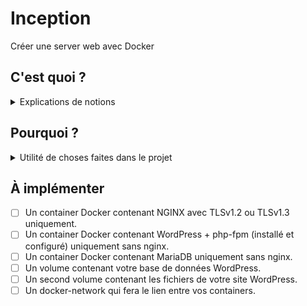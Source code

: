 # Inception
Créer une server web avec Docker

## C'est quoi ?
<details><summary>Explications de notions</summary>

### C'est quoi Docker ?
Docker est une solution qui permet de faire tourner des application dans un environnement fermé appelé *container*. Docker à la capacité d'en faire tourner plusieurs en meme temps. Et permet d'assurer plus facilement la portabilité des services qui ceux trouvent toujours dans le meme environemment.
</br>*[source](https://docs.docker.com/get-started/overview/)*

### C'est quoi un Container ?
Un container est une methode de virtualtisation au niveau du systeme d'exploitation. Concrètement cela permet d'avoir des user space, serveur virtuel privé, partition, environemment... séparé tous en utilisant le meme kernel (celui de la machine host), ce qui est beaucoup moins lourd que un machine virtuelle.
</br>*[source 1](https://en.wikipedia.org/wiki/LXC) | [source 2](https://en.wikipedia.org/wiki/OS-level_virtualization)*


### C'est quoi la difference entre un processus et un service ?
Un processus est une application qui tourne par defaut.</br> Un service est une application que l'on doit lancer (par une commande). 
</br>[source](https://www.unixmen.com/managing-your-services-and-processes-in-linux/#:~:text=A%20process%20is%20simply%20an,the%20foreground%20or%20the%20background.&text=Service%20is%20a%20command%20which,services%20running%20in%20the%20background.)

### C'est quoi une image Docker ?
L'image docker est le fichier avec lequel le container va boot. Il est "l'etat de base/ par default" du container.
</br>*[source1](https://www.techtarget.com/searchitoperations/definition/Docker-image) | [source 2](https://www.theserverside.com/blog/Coffee-Talk-Java-News-Stories-and-Opinions/Dockerfile-vs-docker-compose-Whats-the-difference)*

### C'est quoi un Dockerfile ?
C'est un fichier qui permet de creer l'image du container.
</br>[source](https://www.theserverside.com/blog/Coffee-Talk-Java-News-Stories-and-Opinions/Dockerfile-vs-docker-compose-Whats-the-difference)

### C'est quoi un Docker Compose ?
docker-compose.yml est le fichier qui va permettre de *"run"* la partie applicative du container, c'est a dire les service et processus a lancer, reboot, shut ...
</br>*[source](https://www.theserverside.com/blog/Coffee-Talk-Java-News-Stories-and-Opinions/Dockerfile-vs-docker-compose-Whats-the-difference)*


### C'est quoi TLS ?
C'est un protocole de cryptographie qui assure la securitee des donnees dans un resau. Il est par exemple le protocole de securite de HTTPS.
</br>*[source](https://en.wikipedia.org/wiki/Transport_Layer_Security)*

### C'est quoi Adminer ?
C'est un outil qui permet de gerer le contenu des bases de donnee. Pour par exemple inserer, modifier, chercher dans les base de donnees.
</br>*[source](https://en.wikipedia.org/wiki/Adminer)*

### C'est quoi Redis Cache ?
Redis ou Remote dictionary Server permet de stocker le cache de WordPress dans un objet persistant de data structures specifiques.**(a preciser)**
</br>*[source 1](https://en.wikipedia.org/wiki/Redis) | [source 2](https://kinsta.com/help/redis-cache/)*

### C'est quoi FTP ?
FTP ou File Transfert Protocol est un protocol de communication qui permet de transferer des fichier d'un server a un client dans un resau internet.
</br>*[source](https://en.wikipedia.org/wiki/File_Transfer_Protocol)*

### C'est quoi NGINX ?
NGINX est un server HTTP, qui peut supporter beaucoup plus trafic simultanée que Apache par exemple.
</br>*[source](https://en.wikipedia.org/wiki/Nginx)*

### C'est quoi WordPress ?
Permet de creer le site de A a Z. **(a preciser)**
</br>*[source](https://fr.wikipedia.org/wiki/WordPress)*

### C'est quoi php-fpm ?
  
### C'est quoi MariaDB ?

### C'est quoi docker-network ?

### C'est quoi hacky-patch ?

### C'est quoi des Dockerfiles ?

### C'est quoi le PID1 ?
  
</details>

## Pourquoi ?
<details><summary>Utilité de choses faites dans le projet</summary>

### Pourquoi faire un container par processus ?
  
### Pourquoi ne pas utiliser un container comme une VM ?
  Attention un container n'est pas une VM. Ils doivent etres utiliser diffremment.
  Par exemple si vous voulez faire une update dans le container et que executer simplement la commande d'update dans celui-ci l'image du container sera toujours sur l'ancienne version
  
</details>


## À implémenter
* [ ] Un container Docker contenant NGINX avec TLSv1.2 ou TLSv1.3 uniquement.
* [ ] Un container Docker contenant WordPress + php-fpm (installé et configuré) uniquement sans nginx.
* [ ] Un container Docker contenant MariaDB uniquement sans nginx.
* [ ] Un volume contenant votre base de données WordPress.
* [ ] Un second volume contenant les fichiers de votre site WordPress.
* [ ] Un docker-network qui fera le lien entre vos containers.
